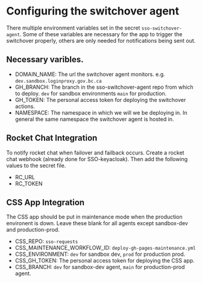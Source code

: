 # Configuring the switchover agent

There multiple environment variables set in the secret `sso-switchover-agent`.  Some of these variables are necessary for the app to trigger the switchover properly, others are only needed for notifications being sent out.

## Necessary varibles.

 - DOMAIN_NAME: The url the switchover agent monitors.  e.g. `dev.sandbox.loginproxy.gov.bc.ca`
 - GH_BRANCH: The branch in the sso-switchover-agent repo from which to deploy. `dev` for sandbox environments `main` for production.
 - GH_TOKEN: The personal access token for deploying the switchover actions.
 - NAMESPACE: The namespace in which we will we be deploying in. In general the same namespace the switchover agent is hosted in.

## Rocket Chat Integration
To notify rocket chat when failover and failback occurs.  Create a rocket chat webhook (already done for SSO-keyacloak). Then add the following values to the secret file.

 - RC_URL
 - RC_TOKEN

## CSS App Integration

The CSS app should be put in maintenance mode when the production environent is down. Leave these blank for all agents except sandbox-dev and production-prod.

 - CSS_REPO: `sso-requests`
 - CSS_MAINTENANCE_WORKFLOW_ID: `deploy-gh-pages-maintenance.yml`
 - CSS_ENVIRONMENT: `dev` for sandbox dev, `prod` for production prod.
 - CSS_GH_TOKEN:  The personal access token for deploying the CSS app.
 - CSS_BRANCH: `dev` for sandbox-dev agent, `main` for production-prod agent.
